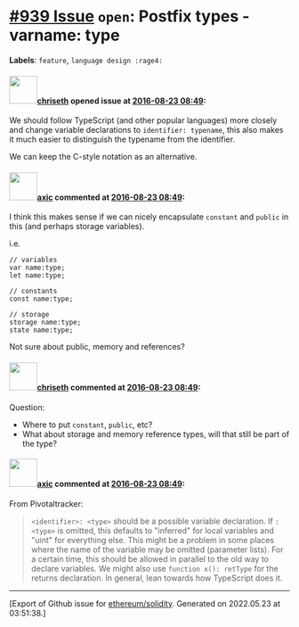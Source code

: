 # [\#939 Issue](https://github.com/ethereum/solidity/issues/939) `open`: Postfix types - varname: type
**Labels**: `feature`, `language design :rage4:`


#### <img src="https://avatars.githubusercontent.com/u/9073706?v=4" width="50">[chriseth](https://github.com/chriseth) opened issue at [2016-08-23 08:49](https://github.com/ethereum/solidity/issues/939):

We should follow TypeScript (and other popular languages) more closely and change variable declarations to `identifier: typename`, this also makes it much easier to distinguish the typename from the identifier.

We can keep the C-style notation as an alternative.


#### <img src="https://avatars.githubusercontent.com/u/20340?v=4" width="50">[axic](https://github.com/axic) commented at [2016-08-23 08:49](https://github.com/ethereum/solidity/issues/939#issuecomment-250755276):

I think this makes sense if we can nicely encapsulate `constant` and `public` in this (and perhaps storage variables).

i.e.

```
// variables
var name:type;
let name:type;

// constants
const name:type;

// storage
storage name:type;
state name:type;
```

Not sure about public, memory and references?

#### <img src="https://avatars.githubusercontent.com/u/9073706?v=4" width="50">[chriseth](https://github.com/chriseth) commented at [2016-08-23 08:49](https://github.com/ethereum/solidity/issues/939#issuecomment-250755426):

Question:
- Where to put `constant`, `public`, etc?
- What about storage and memory reference types, will that still be part of the type?

#### <img src="https://avatars.githubusercontent.com/u/20340?v=4" width="50">[axic](https://github.com/axic) commented at [2016-08-23 08:49](https://github.com/ethereum/solidity/issues/939#issuecomment-334737630):

From Pivotaltracker:
> `<identifier>: <type>` should be a possible variable declaration. If `: <type>` is omitted, this defaults to "inferred" for local variables and "uint" for everything else.
> This might be a problem in some places where the name of the variable may be omitted (parameter lists).
> For a certain time, this should be allowed in parallel to the old way to declare variables.
> We might also use `function x(): retType` for the returns declaration.
> In general, lean towards how TypeScript does it.


-------------------------------------------------------------------------------



[Export of Github issue for [ethereum/solidity](https://github.com/ethereum/solidity). Generated on 2022.05.23 at 03:51:38.]
